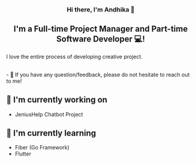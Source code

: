 <h3 align="center">
Hi there, I'm Andhika 👋
</h3>

<h2 align="center">
I'm a Full-time Project Manager and Part-time Software Developer 💻!
</h2> 

I love the entire process of developing creative project.

</br>
- 💬 If you have any question/feedback, please do not hesitate to reach out to me!

## 🔭 I'm currently working on

- JeniusHelp Chatbot Project

## 🌱 I'm currently learning

- Fiber (Go Framework)
- Flutter

<!--
**vanestorz/vanestorz** is a ✨ _special_ ✨ repository because its `README.md` (this file) appears on your GitHub profile.

Here are some ideas to get you started:

- 🔭 I’m currently working on ...
- 🌱 I’m currently learning ...
- 👯 I’m looking to collaborate on ...
- 🤔 I’m looking for help with ...
- 💬 Ask me about ...
- 📫 How to reach me: ...
- 😄 Pronouns: ...
- ⚡ Fun fact: ...
-->
